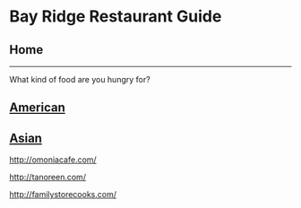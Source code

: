 # Bay Ridge Restaurant Guide
## Home
---
What kind of food are you hungry for?
## [American](american/american.md)
## [Asian](asian/asian.md)

http://omoniacafe.com/

http://tanoreen.com/

http://familystorecooks.com/